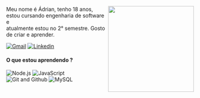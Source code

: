 [<img align='right' src="https://images-wixmp-ed30a86b8c4ca887773594c2.wixmp.com/f/5211d0ed-0a91-4716-afda-dfb7ec276fa1/dbzwfby-6f92e29f-a50b-43d4-b1c2-cae7a77a5a63.gif?token=eyJ0eXAiOiJKV1QiLCJhbGciOiJIUzI1NiJ9.eyJzdWIiOiJ1cm46YXBwOiIsImlzcyI6InVybjphcHA6Iiwib2JqIjpbW3sicGF0aCI6IlwvZlwvNTIxMWQwZWQtMGE5MS00NzE2LWFmZGEtZGZiN2VjMjc2ZmExXC9kYnp3ZmJ5LTZmOTJlMjlmLWE1MGItNDNkNC1iMWMyLWNhZTdhNzdhNWE2My5naWYifV1dLCJhdWQiOlsidXJuOnNlcnZpY2U6ZmlsZS5kb3dubG9hZCJdfQ.SIMAfxTSLnXq6QULcVseKO_DHPkrojhNz5KQJNQvPKA" width="230">](http://fav.me/dbzwfby)

<p> Meu nome é Ádrian, tenho 18 anos, estou cursando engenharia de software e <br /> atualmente estou no 2° semestre. Gosto de criar e aprender. </p>

[![Gmail](https://img.shields.io/badge/-adrian.fr.fe@gmail.com-D14836?style=flat-square&logo=gmail&logoColor=white&link=mailto:adrian.fr.fe@gmail.com)](mailto:adrian.fr.fe@gmail.com)
[![Linkedin](https://img.shields.io/badge/-Ádrian-0077B5?style=flat-square&logo=Linkedin&link=https://www.linkedin.com/in/adrianfrfe/)](https://www.linkedin.com/in/adrianfrfe/) 

#### O que estou aprendendo ?
![Node.js](https://img.shields.io/badge/-Node.js-339933?style=flat-square&logo=Node.js&logoColor=white)
![JavaScript](https://img.shields.io/badge/-JavaScript-F7DF1E?style=flat-square&logo=Javascript&logoColor=white)
![Git and Github](https://img.shields.io/badge/-Git%20e%20Github-181717?style=flat-square&logo=github&logoColor=white)
![MySQL](https://img.shields.io/badge/-MySQL-4479A1?style=flat-square&logo=mysql&logoColor=white)

<!-- ![TypeScript](https://img.shields.io/badge/-TypeScript-007ACC?style=flat-square&logo=TypeScript&logoColor=white) -->
<!--
**empixx/Empixx** is a ✨ _special_ ✨ repository because its `README.md` (this file) appears on your GitHub profile.

Here are some ideas to get you started:

- 🔭 I’m currently working on ...
- 🌱 I’m currently learning ...
- 👯 I’m looking to collaborate on ...
- 🤔 I’m looking for help with ...
- 💬 Ask me about ...
- 📫 How to reach me: ...
- 😄 Pronouns: ...
- ⚡ Fun fact: ...
-->
